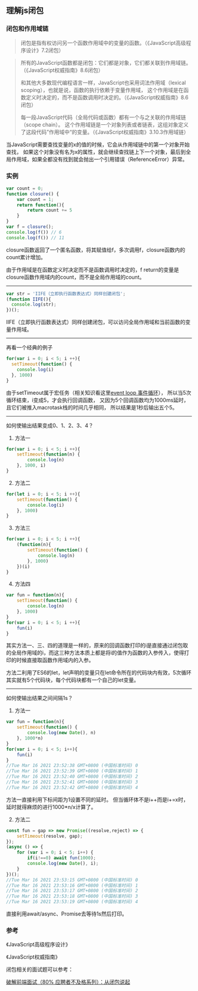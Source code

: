 ## 理解js闭包

### 闭包和作用域链

> 闭包是指有权访问另一个函数作用域中的变量的函数。（《JavaScript高级程序设计》7.2闭包）

> 所有的JavaScript函数都是闭包：它们都是对象，它们都关联到作用域链。（《JavaScript权威指南》8.6闭包）
>
> 和其他大多数现代编程语言一样，JavaScript也采用词法作用域（lexical scoping），也就是说，函数的执行依赖于变量作用域，
> 这个作用域是在函数定义时决定的，而不是函数调用时决定的。（《JavaScript权威指南》8.6闭包）
>
> 每一段JavaScript代码（全局代码或函数）都有一个与之关联的作用域链（scope chain）。
> 这个作用域链是一个对象列表或者链表，这组对象定义了这段代码”作用域中“的变量。（《JavaScript权威指南》3.10.3作用域链）

当JavaScript需要查找变量的x的值的时候，它会从作用域链中的第一个对象开始查找，
如果这个对象没有名为x的属性，就会继续查找链上下一个对象，最后到全局作用域，如果全都没有找到就会抛出一个引用错误（ReferenceError）异常。

### 实例

``` js
var count = 0;
function closure() {
    var count = 1;
    return function(){
        return count += 5
    }
}
var f = closure();
console.log(f()) // 6
console.log(f()) // 11
```

closure函数返回了一个匿名函数，将其赋值给f，多次调用f，closure函数内的count累计增加。

由于作用域是在函数定义时决定而不是函数调用时决定的，f return的变量是closure函数作用域内的count，而不是全局作用域的count。

---

``` js
var str = 'IIFE（立即执行函数表达式）同样创建闭包';
(function IIFE(){
  console.log(str);
})();
```

IIFE（立即执行函数表达式）同样创建闭包，可以访问全局作用域和当前函数的变量作用域。

---

再看一个经典的例子

``` js
for(var i = 0; i < 5; i ++){
  setTimeout(function() {
    console.log(i)
  }, 1000)
}
```

由于setTimeout属于宏任务（相关知识看这里[event loop 事件循环](https://jiuto.github.io/jiuto_blog/guide/browser/eventloop.html)），
所以当5次循环结束，i变成5，才会执行回调函数，
又因为5个回调函数均为1000ms延时，且它们被推入macrotask栈的时间几乎相同，
所以结果是1秒后输出五个5。

---

如何使输出结果变成0、1、2、3、4？

1. 方法一

``` js
for(var i = 0; i < 5; i ++){
    setTimeout(function(n) {
        console.log(n)
    }, 1000, i)
}
```

2. 方法二

``` js
for(let i = 0; i < 5; i ++){
    setTimeout(function() {
        console.log(i)
    }, 1000)
}
```

3. 方法三

``` js
for(var i = 0; i < 5; i ++){
    (function(n){
        setTimeout(function() {
            console.log(n)
        }, 1000)
    })(i)
}
```

4. 方法四

``` js
var fun = function(n){
    setTimeout(function() {
        console.log(n)
    }, 1000)
}
for(var i = 0; i < 5; i ++){
    fun(i)
}
```

其实方法一、三、四的道理是一样的，原来的回调函数打印的i是直接通过闭包取的全局作用域的i，而这三种方法本质上都是将i的值作为函数的入参传入，使得打印的时候直接取函数作用域内的入参。

方法二利用了ES6的let，let声明的变量只在let命令所在的代码块内有效，5次循环其实就有5个代码块，每个代码块都有一个自己的let变量。

---

如何使输出结果之间间隔1s？

1. 方法一

``` js
var fun = function(n){
    setTimeout(function() {
        console.log(new Date(), n)
    }, 1000*n)
}
for(var i = 0; i < 5; i++){
    fun(i)
}
//Tue Mar 16 2021 23:52:38 GMT+0800 (中国标准时间) 0
//Tue Mar 16 2021 23:52:39 GMT+0800 (中国标准时间) 1
//Tue Mar 16 2021 23:52:40 GMT+0800 (中国标准时间) 2
//Tue Mar 16 2021 23:52:41 GMT+0800 (中国标准时间) 3
//Tue Mar 16 2021 23:52:42 GMT+0800 (中国标准时间) 4
```

方法一直接利用下标间距为1设置不同的延时。
但当循环体不是i++而是i+=x时，延时就得麻烦的进行1000*n/x计算了。

2. 方法二

``` js
const fun = gap => new Promise((resolve,reject) => {
    setTimeout(resolve, gap);
});
(async () => {
    for (var i = 0; i < 5; i++) {
        if(i!==0) await fun(1000);
        console.log(new Date(), i);
    }
})();
//Tue Mar 16 2021 23:53:15 GMT+0800 (中国标准时间) 0
//Tue Mar 16 2021 23:53:16 GMT+0800 (中国标准时间) 1
//Tue Mar 16 2021 23:53:17 GMT+0800 (中国标准时间) 2
//Tue Mar 16 2021 23:53:18 GMT+0800 (中国标准时间) 3
//Tue Mar 16 2021 23:53:19 GMT+0800 (中国标准时间) 4
```

直接利用await/async、Promise去等待1s然后打印。

### 参考

《JavaScript高级程序设计》

《JavaScript权威指南》

闭包相关的面试题可以参考：

[破解前端面试（80% 应聘者不及格系列）：从闭包说起](https://juejin.cn/post/6844903474212143117#heading-0)
